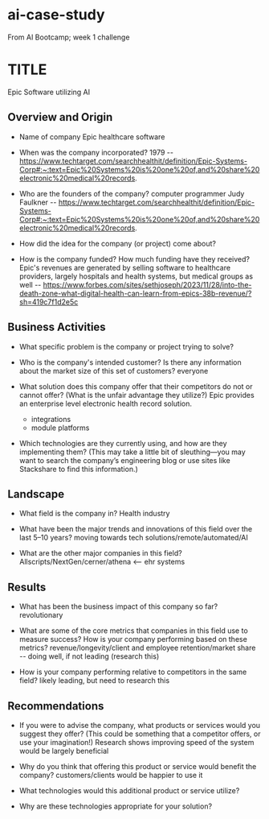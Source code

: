 # ai-case-study
From AI Bootcamp; week 1 challenge

# TITLE
Epic Software utilizing AI
## Overview and Origin


* Name of company
Epic healthcare software

* When was the company incorporated?
1979 -- https://www.techtarget.com/searchhealthit/definition/Epic-Systems-Corp#:~:text=Epic%20Systems%20is%20one%20of,and%20share%20electronic%20medical%20records.

* Who are the founders of the company?
computer programmer Judy Faulkner --
https://www.techtarget.com/searchhealthit/definition/Epic-Systems-Corp#:~:text=Epic%20Systems%20is%20one%20of,and%20share%20electronic%20medical%20records.

* How did the idea for the company (or project) come about?

* How is the company funded? How much funding have they received?
Epic's revenues are generated by selling software to healthcare providers, largely hospitals and health systems, but medical groups as well -- https://www.forbes.com/sites/sethjoseph/2023/11/28/into-the-death-zone-what-digital-health-can-learn-from-epics-38b-revenue/?sh=419c7f1d2e5c

## Business Activities

* What specific problem is the company or project trying to solve?

* Who is the company's intended customer? Is there any information about the market size of this set of customers?
everyone

* What solution does this company offer that their competitors do not or cannot offer? (What is the unfair advantage they utilize?)
  Epic provides an enterprise level electronic health record solution.
  - integrations
  - module platforms
  
* Which technologies are they currently using, and how are they implementing them? (This may take a little bit of sleuthing&mdash;you may want to search the company’s engineering blog or use sites like Stackshare to find this information.)

## Landscape

* What field is the company in?
Health industry

* What have been the major trends and innovations of this field over the last 5&ndash;10 years?
  moving towards tech solutions/remote/automated/AI

* What are the other major companies in this field?
  Allscripts/NextGen/cerner/athena <-- ehr systems

## Results

* What has been the business impact of this company so far?
revolutionary

* What are some of the core metrics that companies in this field use to measure success? How is your company performing based on these metrics?
revenue/longevity/client and employee retention/market share -- doing well, if not leading (research this)

* How is your company performing relative to competitors in the same field?
likely leading, but need to research this

## Recommendations

* If you were to advise the company, what products or services would you suggest they offer? (This could be something that a competitor offers, or use your imagination!)
Research shows improving speed of the system would be largely beneficial

* Why do you think that offering this product or service would benefit the company?
  customers/clients would be happier to use it

* What technologies would this additional product or service utilize?

* Why are these technologies appropriate for your solution?
